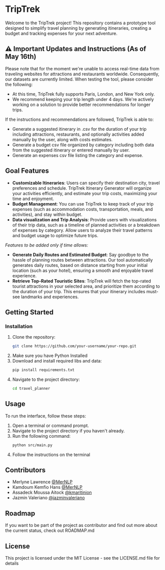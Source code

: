 # TripTrek

Welcome to the TripTrek project! This repository contains a prototype tool designed to simplify travel planning by generating itineraries, creating a budget and tracking expenses for your next adventure. 

## ⚠️ Important Updates and Instructions (As of May 16th)
Please note that for the moment we're unable to access real-time data from traveling websites for attractions and restaurants worldwide. Consequently, our datasets are currently limited. When testing the tool, please consider the following:
- At this time, TripTrek fully supports Paris, London, and New York only.
- We recommend keeping your trip length under 4 days. We're actively working on a solution to provide better recommendations for longer trips.

If the instructions and recommendations are followed, TripTrek is able to:
- Generate a suggested itinerary in .csv for the duration of your trip including attractions, restaurants, and optionally activities added manually by the user, along with costs estimates.
- Generate a budget csv file organized by category including both data from the suggested itinerary or entered manually by user.
- Generate an expenses csv file listing the category and expense.

## Goal Features
* **Customizable Itineraries**: Users can specify their destination city, travel preferences and schedule. TripTrek Itinerary Generator will organize your activities efficiently, and estimate your trip costs, maximizing your time and enjoyment.
* **Budget Management**: You can use TripTrek to keep track of your trip expenses (such as accommodation costs, transportation, meals, and activities), and stay within budget. 
* **Data visualization and Trip Analysis**: Provide users with visualizations of their trip data, such as a timeline of planned activities or a breakdown of expenses by category. Allow users to analyze their travel patterns and budget usage to optimize future trips.  

_Features to be added only if time allows:_

* **Generate Daily Routes and Estimated Budget**: Say goodbye to the hassle of planning routes between attractions. Our tool automatically generates daily routes, based on distance starting from your initial location (such as your hotel), ensuring a smooth and enjoyable travel experience.
* **Retrieve Top-Rated Touristic Sites**: TripTrek will fetch the top-rated tourist attractions in your selected area, and prioritize them according to the duration of your trip. This ensures that your itinerary includes must-see landmarks and experiences.

## Getting Started


### Installation

1. Clone the repository:
   ```bash
   git clone https://github.com/your-username/your-repo.git
   ```
2. Make sure you have Python Installed
3. Download and install required libs and data:
    ```bash
    pip install requirements.txt
    ```
2. Navigate to the project directory:
   ```bash
   cd travel_planner
   ```

## Usage

To run the interface, follow these steps:

1. Open a terminal or command prompt.
2. Navigate to the project directory if you haven't already.
3. Run the following command:
   ```bash
   python src/main.py
   ```
4. Follow the instructions on the terminal

## Contributors

* Merlyne Lawrence [@MerNLP](https://github.com/MerNLP)
* Kamdoum Kemfio Hans [@MerNLP](https://github.com/MerNLP)
* Assadeck Moussa Aitock [@kmaritinion](https://github.com/kmartinion)
* Jazmin Valeriano [@jazminvaleriano](https://github.com/jazminvaleriano)

## Roadmap

If you want to be part of the project as contributor and find out more about the current status, check out ROADMAP.md

## License

This project is licensed under the MIT License - see the LICENSE.md file for details
